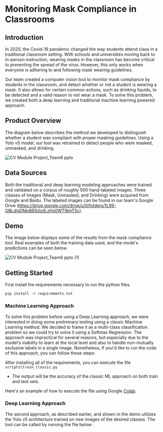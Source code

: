 # Monitoring Mask Compliance in Classrooms

## Introduction

In 2020, the Covid-19 pandemic changed the way students attend class in a traditional classroom setting. With schools and universities moving back to in-person instruction, wearing masks in the classroom has become critical to preventing the spread of the virus. However, this only works when everyone is adhering to and following mask wearing guidelines. 

Our team created a computer vision tool to monitor mask compliance by students in the classroom, and detect whether or not a student is wearing a mask. It also allows for certain common actions, such as drinking liquids, to be detected and a valid reason to not wear a mask. To solve this problem, we created both a deep learning and traditional machine learning powered approach.

## Product Overview

The diagram below describes the method we developed to distinguish whether a student was compliant with proper masking guidelines. Using a Yolo v5 model, our tool was retrained to detect people who were masked, unmasked, and drinking.

![CV Module Project_Team6 pptx](https://user-images.githubusercontent.com/31523376/153795005-e6da8b04-6889-44e3-91b7-f217af3dcac7.jpg)

## Data Sources

Both the traditional and deep learning modeling approaches were trained and validated on a corpus of roughly 500 hand-labeled images. Three classes of images (Mask, Unmasked, and Drinking) were acquired from Google and Baidu. The labeled images can be found in our team's Google Drive (https://drive.google.com/drive/u/0/folders/1L99-GBLdlgDMoBE6dzdLzHs0WT9khT5c).

## Demo

The image below displays some of the results from the mask compliance tool. Real examples of both the training data used, and the mode's predictions can be seen below.

![CV Module Project_Team6 pptx (1)](https://user-images.githubusercontent.com/31523376/153797963-a6a0759a-6291-4ad8-b822-0fd866e25df6.jpg)

## Getting Started

First install the requirements necessary to run the python files.

```
pip install -r requirements.txt
```

### Machine Learning Approach

To solve this problem before using a Deep Learning approach, we were interested in doing some preliminary testing using a classic Machine Learning method. We decided to frame it as a multi-class classification problem so we could try to solve it using a Softmax Regression. The approach was impractical for several reasons, but especially due to the model's inability to learn at the local level and also to handle non-mutually exclusive labels in a single image. Nonetheless, if you'd like to run the code of this approach, you can follow these steps:

After installing all of the requirements, you can execute the file `scripts\train_classic.py`

   * The output will be the accuracy of the classic ML approach on both train and test sets.

Here's an example of how to execute the file using Google [Colab](https://colab.research.google.com/drive/1GvT4BWaAg4-l8CiugQanq653XLqcyCby?usp=sharing).

### Deep Learning Approach

The second approach, as described earlier, and shown in the demo utilizes the Yolo v5 architecture trained on new images of the desired classes. The tool can be called by running the file below:

```
```
